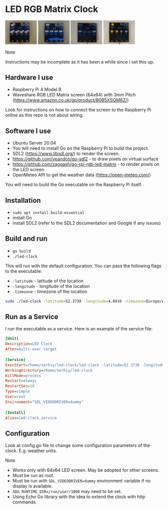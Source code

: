 # LED RGB Matrix Clock

<img src="resources/git/cloudy.jpeg" width="20%" alt="Cloudy"/> <img src="resources/git/rain.jpeg" width="20%" alt="Rain"/> <img src="resources/git/wind.jpeg" width="20%" alt="Wind"/> <img src="resources/git/sun.jpeg" width="20%" alt="Wind"/>

> [!NOTE]
> Instructions may be incomplete as it has been a while since I set this up.

## Hardware I use
- Raspberry Pi 4 Model B
- Waveshare RGB LED Matrix screen (64x64) with 3mm Pitch (https://www.amazon.co.uk/gp/product/B0B5XSQM6Z/)

Look for instructions on how to connect the screen to the Raspberry Pi online as this repo is not about wiring.

## Software I use

- Ubuntu Server 20.04
- You will need to install Go on the Raspberry Pi to build the project.
- SDL2 (https://www.libsdl.org/) to render the screen.
- https://github.com/veandco/go-sdl2 - to draw pixels on virtual surface
- https://github.com/zaggash/go-rpi-rgb-led-matrix - to render pixels on the LED screen
- OpenMeteo API to get the weather data (https://open-meteo.com/)

You will need to build the Go executable on the Raspberry Pi itself.

## Installation

- `sudo apt install build-essential`
- install Go
- install SDL2 (refer to the SDL2 documentation and Google if any issues)

## Build and run

- `go build`
- `./led-clock`

This will run with the default configuration. You can pass the following flags to the executable:

- `-latitude` - latitude of the location
- `-longitude` - longitude of the location
- `-timezone` - timezone of the location

```bash
sudo ./led-clock -latitude=52.3738 -longitude=4.8910 -timezone=Europe/Amsterdam
```

## Run as a Service

I run the executable as a service. Here is an example of the service file:

```ini
[Unit]
Description=LED Clock
After=multi-user.target

[Service]
ExecStart=/home/serhiy/led-clock/led-clock -latitude=52.3738 -longitude=4.8910 -timezone=Europe/Amsterdam
WorkingDirectory=/home/serhiy/led-clock
KillMode=process
Restart=always
RestartSec=10
Type=simple
User=root
Environment="SDL_VIDEODRIVER=dummy"

[Install]
Alias=led-clock.service
```

## Configuration

Look at config.go file to change some configuration parameters of the clock. E.g. weather units.

> [!NOTE]
> - Works only with 64x64 LED screen. May be adopted for other screens.
> - Must be run as root.
> - Must be run with `SDL_VIDEODRIVER=dummy` environment variable if no display is available.
> - `XDG_RUNTIME_DIR=/run/user/1000` may need to be set.
> - Using Echo Go library with the idea to extend the clock with http commands.
